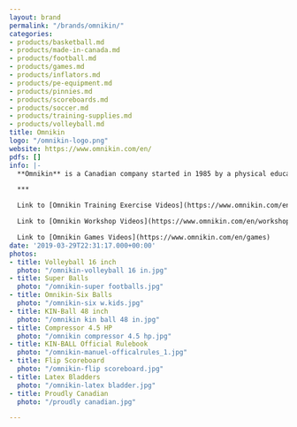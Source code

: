 ```yaml
---
layout: brand
permalink: "/brands/omnikin/"
categories:
- products/basketball.md
- products/made-in-canada.md
- products/football.md
- products/games.md
- products/inflators.md
- products/pe-equipment.md
- products/pinnies.md
- products/scoreboards.md
- products/soccer.md
- products/training-supplies.md
- products/volleyball.md
title: Omnikin
logo: "/omnikin-logo.png"
website: https://www.omnikin.com/en/
pdfs: []
info: |-
  **Omnikin** is a Canadian company started in 1985 by a physical education professional, Mario Demers. There is even KIN-BALL Sport with 4 million players worldwide and a federation! Omnikin has a two year warranty on their bladders from manufacturer defect from the purchase date.

  ***

  Link to [Omnikin Training Exercise Videos](https://www.omnikin.com/en/training)

  Link to [Omnikin Workshop Videos](https://www.omnikin.com/en/workshops)

  Link to [Omnikin Games Videos](https://www.omnikin.com/en/games)
date: '2019-03-29T22:31:17.000+00:00'
photos:
- title: Volleyball 16 inch
  photo: "/omnikin-volleyball 16 in.jpg"
- title: Super Balls
  photo: "/omnikin-super footballs.jpg"
- title: Omnikin-Six Balls
  photo: "/omnikin-six w.kids.jpg"
- title: KIN-Ball 48 inch
  photo: "/omnikin kin ball 48 in.jpg"
- title: Compressor 4.5 HP
  photo: "/omnikin compressor 4.5 hp.jpg"
- title: KIN-BALL Official Rulebook
  photo: "/omnikin-manuel-officalrules_1.jpg"
- title: Flip Scoreboard
  photo: "/omnikin-flip scoreboard.jpg"
- title: Latex Bladders
  photo: "/omnikin-latex bladder.jpg"
- title: Proudly Canadian
  photo: "/proudly canadian.jpg"

---
```

